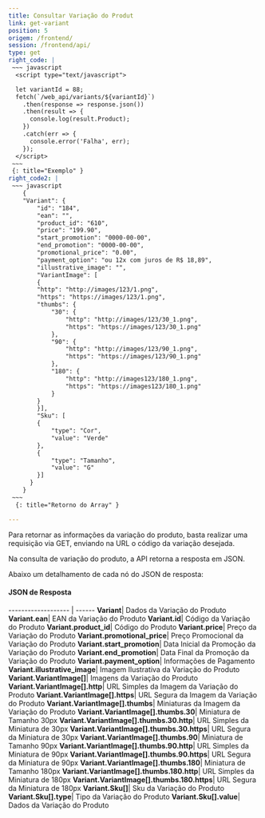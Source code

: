 ```yaml
---
title: Consultar Variação do Produt
link: get-variant
position: 5
origem: /frontend/ 
session: /frontend/api/
type: get 
right_code: |
 ~~~ javascript
  <script type="text/javascript"> 

  let variantId = 88;
  fetch(`/web_api/variants/${variantId}`)
    .then(response => response.json())
    .then(result => {
      console.log(result.Product);
    })
    .catch(err => {
      console.error('Falha', err);
    });
  </script>
 ~~~
 {: title="Exemplo" }
right_code2: |
 ~~~ javascript
    {
    "Variant": {
        "id": "184",
        "ean": "",
        "product_id": "610",
        "price": "199.90",
        "start_promotion": "0000-00-00",
        "end_promotion": "0000-00-00",
        "promotional_price": "0.00",
        "payment_option": "ou 12x com juros de R$ 18,89",
        "illustrative_image": "",
        "VariantImage": [
        {
        "http": "http://images/123/1.png",
        "https": "https://images/123/1.png",
        "thumbs": {
            "30": {
                "http": "http://images/123/30_1.png",
                "https": "https://images/123/30_1.png"
            },
            "90": {
                "http": "http://images/123/90_1.png",
                "https": "https://images/123/90_1.png"
            },
            "180": {
                "http": "http://images123/180_1.png",
                "https": "https://images123/180_1.png"
            }
        }
        }],
        "Sku": [
        {
            "type": "Cor",
            "value": "Verde"
        },
        {
            "type": "Tamanho",
            "value": "G"
        }]
      }
    }
 ~~~
  {: title="Retorno do Array" }

---
```


Para retornar as informações da variação do produto, basta realizar uma requisição via GET, enviando na URL o código da variação desejada.

Na consulta de variação do produto, a API retorna a resposta em JSON.

Abaixo um detalhamento de cada nó do JSON de resposta:

#### JSON de Resposta

------------------- | ------
**Variant**|	Dados da Variação do Produto
**Variant.ean**|	EAN da Variação do Produto
**Variant.id**|	Código da Variação do Produto
**Variant.product_id**|	Código do Produto
**Variant.price**|	Preço da Variação do Produto
**Variant.promotional_price**|	Preço Promocional da Variação do Produto
**Variant.start_promotion**|	Data Inicial da Promoção da Variação do Produto
**Variant.end_promotion**|	Data Final da Promoção da Variação do Produto
**Variant.payment_option**|	Informações de Pagamento
**Variant.illustrative_image**|	Imagem Ilustrativa da Variação do Produto
**Variant.VariantImage[]**|	Imagens da Variação do Produto
**Variant.VariantImage[].http**|	URL Simples da Imagem da Variação do Produto
**Variant.VariantImage[].https**|	URL Segura da Imagem da Variação do Produto
**Variant.VariantImage[].thumbs**|	Miniaturas da Imagem da Variação do Produto
**Variant.VariantImage[].thumbs.30**|	Miniatura de Tamanho 30px
**Variant.VariantImage[].thumbs.30.http**|	URL Simples da Miniatura de 30px
**Variant.VariantImage[].thumbs.30.https**|	URL Segura da Miniatura de 30px
**Variant.VariantImage[].thumbs.90**|	Miniatura de Tamanho 90px
**Variant.VariantImage[].thumbs.90.http**|	URL Simples da Miniatura de 90px
**Variant.VariantImage[].thumbs.90.https**|	URL Segura da Miniatura de 90px
**Variant.VariantImage[].thumbs.180**|	Miniatura de Tamanho 180px
**Variant.VariantImage[].thumbs.180.http**|	URL Simples da Miniatura de 180px
**Variant.VariantImage[].thumbs.180.https**|	URL Segura da Miniatura de 180px
**Variant.Sku[]**|	Sku da Variação do Produto
**Variant.Sku[].type**|	Tipo da Variação do Produto
**Variant.Sku[].value**|	Dados da Variação do Produto
